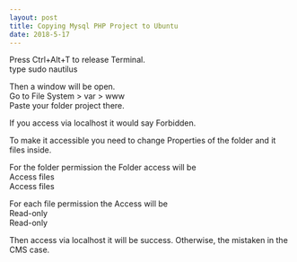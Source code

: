 ```yaml
---
layout: post
title: Copying Mysql PHP Project to Ubuntu
date: 2018-5-17
---
```

Press Ctrl+Alt+T to release Terminal.  
type sudo nautilus

Then a window will be open.  
Go to File System > var > www  
Paste your folder project there.

If you access via localhost it would say Forbidden.

To make it accessible you need to change Properties
of the folder and it files inside.

For the folder permission the Folder access will be  
Access files  
Access files

For each file permission the Access will be  
Read-only  
Read-only

Then access via localhost it will be success.
Otherwise, the mistaken in the CMS case.
